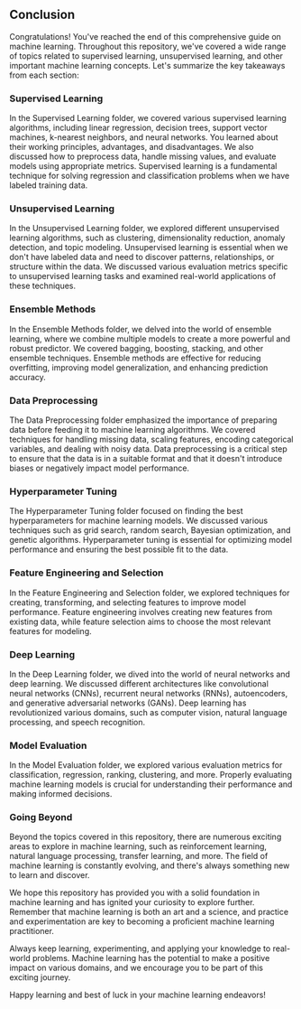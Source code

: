 ## Conclusion
Congratulations! You've reached the end of this comprehensive guide on machine learning. Throughout this repository, we've covered a wide range of topics related to supervised learning, unsupervised learning, and other important machine learning concepts. Let's summarize the key takeaways from each section:

### Supervised Learning
In the Supervised Learning folder, we covered various supervised learning algorithms, including linear regression, decision trees, support vector machines, k-nearest neighbors, and neural networks. You learned about their working principles, advantages, and disadvantages. We also discussed how to preprocess data, handle missing values, and evaluate models using appropriate metrics. Supervised learning is a fundamental technique for solving regression and classification problems when we have labeled training data.

### Unsupervised Learning
In the Unsupervised Learning folder, we explored different unsupervised learning algorithms, such as clustering, dimensionality reduction, anomaly detection, and topic modeling. Unsupervised learning is essential when we don't have labeled data and need to discover patterns, relationships, or structure within the data. We discussed various evaluation metrics specific to unsupervised learning tasks and examined real-world applications of these techniques.

### Ensemble Methods
In the Ensemble Methods folder, we delved into the world of ensemble learning, where we combine multiple models to create a more powerful and robust predictor. We covered bagging, boosting, stacking, and other ensemble techniques. Ensemble methods are effective for reducing overfitting, improving model generalization, and enhancing prediction accuracy.

### Data Preprocessing
The Data Preprocessing folder emphasized the importance of preparing data before feeding it to machine learning algorithms. We covered techniques for handling missing data, scaling features, encoding categorical variables, and dealing with noisy data. Data preprocessing is a critical step to ensure that the data is in a suitable format and that it doesn't introduce biases or negatively impact model performance.

### Hyperparameter Tuning
The Hyperparameter Tuning folder focused on finding the best hyperparameters for machine learning models. We discussed various techniques such as grid search, random search, Bayesian optimization, and genetic algorithms. Hyperparameter tuning is essential for optimizing model performance and ensuring the best possible fit to the data.

### Feature Engineering and Selection
In the Feature Engineering and Selection folder, we explored techniques for creating, transforming, and selecting features to improve model performance. Feature engineering involves creating new features from existing data, while feature selection aims to choose the most relevant features for modeling.

### Deep Learning
In the Deep Learning folder, we dived into the world of neural networks and deep learning. We discussed different architectures like convolutional neural networks (CNNs), recurrent neural networks (RNNs), autoencoders, and generative adversarial networks (GANs). Deep learning has revolutionized various domains, such as computer vision, natural language processing, and speech recognition.

### Model Evaluation
In the Model Evaluation folder, we explored various evaluation metrics for classification, regression, ranking, clustering, and more. Properly evaluating machine learning models is crucial for understanding their performance and making informed decisions.

### Going Beyond
Beyond the topics covered in this repository, there are numerous exciting areas to explore in machine learning, such as reinforcement learning, natural language processing, transfer learning, and more. The field of machine learning is constantly evolving, and there's always something new to learn and discover.

We hope this repository has provided you with a solid foundation in machine learning and has ignited your curiosity to explore further. Remember that machine learning is both an art and a science, and practice and experimentation are key to becoming a proficient machine learning practitioner.

Always keep learning, experimenting, and applying your knowledge to real-world problems. Machine learning has the potential to make a positive impact on various domains, and we encourage you to be part of this exciting journey.

Happy learning and best of luck in your machine learning endeavors!